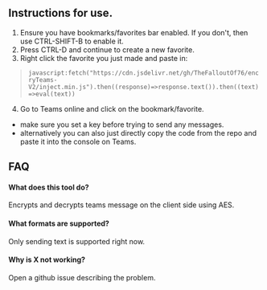 ## Instructions for use.

1. Ensure you have bookmarks/favorites bar enabled. If you don't, then use CTRL-SHIFT-B to enable it.
2. Press CTRL-D and continue to create a new favorite.
3. Right click the favorite you just made and paste in:
>`javascript:fetch("https://cdn.jsdelivr.net/gh/TheFalloutOf76/encryTeams-V2/inject.min.js").then((response)=>response.text()).then((text)=>eval(text))`
4. Go to Teams online and click on the bookmark/favorite.
* make sure you set a key before trying to send any messages.
* alternatively you can also just directly copy the code from the repo and paste it into the console on Teams.
## FAQ

#### What does this tool do?

Encrypts and decrypts teams message on the client side using AES.

#### What formats are supported?

Only sending text is supported right now.

#### Why is X not working?

Open a github issue describing the problem.
